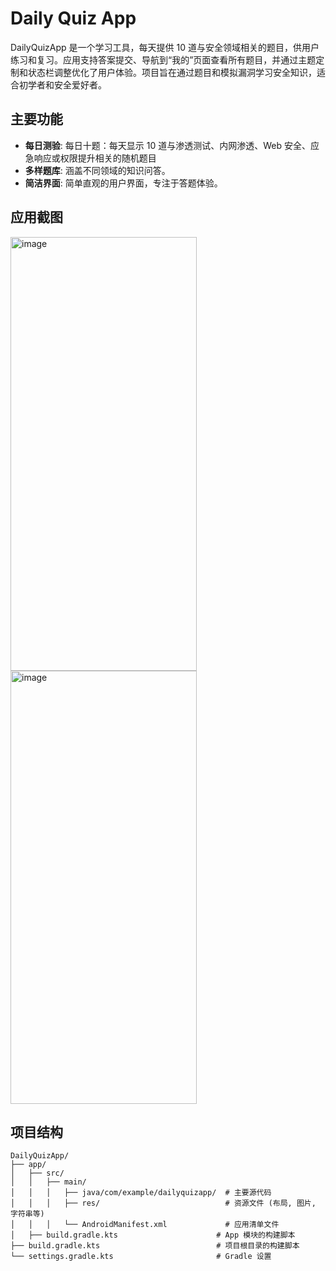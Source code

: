 # Daily Quiz App

DailyQuizApp 是一个学习工具，每天提供 10 道与安全领域相关的题目，供用户练习和复习。应用支持答案提交、导航到“我的”页面查看所有题目，并通过主题定制和状态栏调整优化了用户体验。项目旨在通过题目和模拟漏洞学习安全知识，适合初学者和安全爱好者。

## 主要功能

- **每日测验**: 每日十题：每天显示 10 道与渗透测试、内网渗透、Web 安全、应急响应或权限提升相关的随机题目
- **多样题库**: 涵盖不同领域的知识问答。
- **简洁界面**: 简单直观的用户界面，专注于答题体验。

## 应用截图
<img width="298" height="694" alt="image" src="https://github.com/user-attachments/assets/f1c4b1dc-001b-4db9-adef-7f721db06e30" />
<img width="298" height="693" alt="image" src="https://github.com/user-attachments/assets/6997d4a9-f1e2-4355-8f49-edc6a54e1f42" />







## 项目结构

```
DailyQuizApp/
├── app/
│   ├── src/
│   │   ├── main/
│   │   │   ├── java/com/example/dailyquizapp/  # 主要源代码
│   │   │   ├── res/                            # 资源文件 (布局, 图片, 字符串等)
│   │   │   └── AndroidManifest.xml             # 应用清单文件
│   ├── build.gradle.kts                      # App 模块的构建脚本
├── build.gradle.kts                          # 项目根目录的构建脚本
└── settings.gradle.kts                       # Gradle 设置
```


